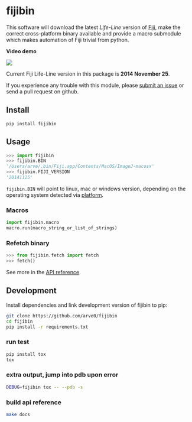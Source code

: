 # fijibin
This software will download the latest *Life-Line* version of
[Fiji](http://fiji.sc/), make the correct cross-platform binary available and
provide a macro submodule which makes automation of Fiji trivial from python.

**Video demo**

[![](http://img.youtube.com/vi/v0q88SisBtw/0.jpg)](http://youtu.be/v0q88SisBtw)

Current Fiji Life-Line version in this package is **2014 November 25**.

If you experience any trouble with this module, please
[submit an issue](https://github.com/arve0/fijibin/issues/new) or send a
pull request on github.

## Install
```
pip install fijibin
```

## Usage
```python
>>> import fijibin
>>> fijibin.BIN
'/Users/arve/.bin/Fiji.app/Contents/MacOS/ImageJ-macosx'
>>> fijibin.FIJI_VERSION
'20141125'
```

`fijibin.BIN` will point to linux, mac or windows version, depending on the
operating system detected via [platform](https://docs.python.org/3.4/library/platform.html).

### Macros
```python
import fijibin.macro
macro.run(macro_string_or_list_of_strings)
```

### Refetch binary
```python
>>> from fijibin.fetch import fetch
>>> fetch()
```

See more in the [API reference](http://fijibin.readthedocs.org/).

## Development
Install dependencies and link development version of fijibin to pip:
```bash
git clone https://github.com/arve0/fijibin
cd fijibin
pip install -r requirements.txt
```

### run test
```bash
pip install tox
tox
```

### extra output, jump into pdb upon error
```bash
DEBUG=fijibin tox -- --pdb -s
```

### build api reference
```bash
make docs
```


